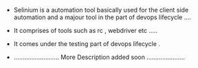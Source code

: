* Selinium is a automation tool basically used for the client side automation and a majour tool in the 
  part of devops lifecycle ....

* It comprises of tools such as rc , webdriver etc .....

* It comes under the testing part of devops lifecycle .

* .......................... More Description added soon ......................
